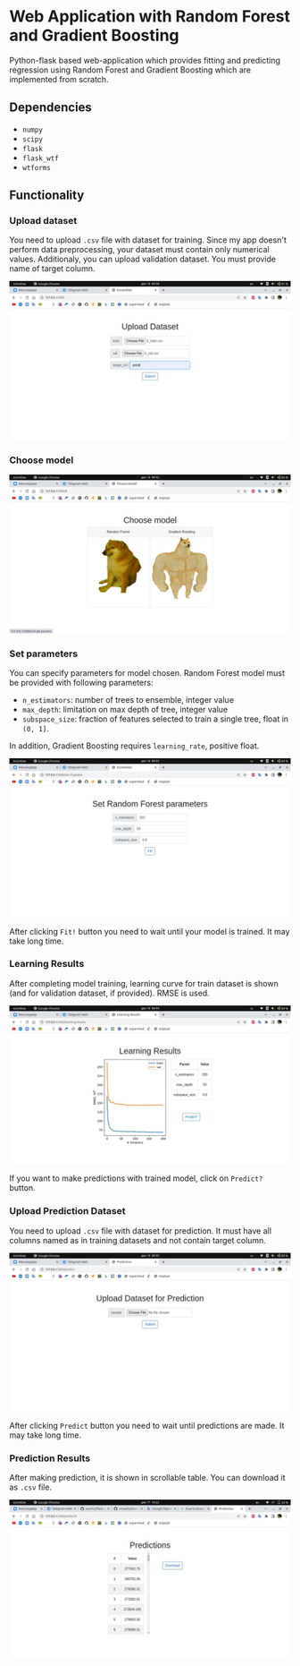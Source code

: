 # Web Application with Random Forest and Gradient Boosting

Python-flask based web-application which provides fitting and predicting regression using Random Forest and Gradient Boosting which are implemented from scratch.

## Dependencies

- `numpy`
- `scipy`
- `flask`
- `flask_wtf`
- `wtforms`

## Functionality

### Upload dataset

You need to upload `.csv` file with dataset for training. Since my app doesn't perform data preprocessing, your dataset must contain only numerical values. Additionaly, you can upload validation dataset. You must provide name of target column.

![page1](src/app-demo/p1.jpg)

### Choose model

![page2](src/app-demo/p2.jpg)

### Set parameters

You can specify parameters for model chosen. Random Forest model must be provided with following parameters:

- `n_estimators`: number of trees to ensemble, integer value
- `max_depth`: limitation on max depth of tree, integer value
- `subspace_size`: fraction of features selected to train a single tree, float in `(0, 1]`.

In addition, Gradient Boosting requires `learning_rate`, positive float.

![page3](src/app-demo/p3.jpg)

After clicking `Fit!` button you need to wait until your model is trained. It may take long time.

### Learning Results

After completing model training, learning curve for train dataset is shown (and for validation dataset, if provided). RMSE is used. 

![page4](src/app-demo/p4.jpg)

If you want to make predictions with trained model, click on `Predict?` button.

### Upload Prediction Dataset

You need to upload `.csv` file with dataset for prediction. It must have all columns named as in training datasets and not contain target column.

![page5](src/app-demo/p5.jpg)

After clicking `Predict` button you need to wait until predictions are made. It may take long time.

### Prediction Results

After making prediction, it is shown in scrollable table. You can download it as `.csv` file.

![page6](src/app-demo/p6.jpg)